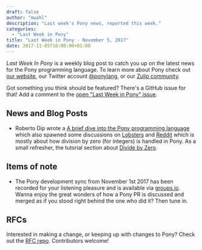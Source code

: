 ```yaml
---
draft: false
author: "mwahl"
description: "Last week's Pony news, reported this week."
categories:
  - "Last Week in Pony"
title: "Last Week in Pony - November 5, 2017"
date: 2017-11-05T10:00:00+01:00
---
```

_Last Week In Pony_ is a weekly blog post to catch you up on the latest news for the Pony programming language. To learn more about Pony check out [our website](https://ponylang.io), our Twitter account [@ponylang](https://twitter.com/ponylang), or our [Zulip community](https://ponylang.zulipchat.com).

Got something you think should be featured? There's a GitHub issue for that! Add a comment to the [open "Last Week in Pony" issue](https://github.com/ponylang/ponylang.github.io/issues?q=is%3Aissue+is%3Aopen+label%3Alast-week-in-pony).
<!--more-->

## News and Blog Posts

- Roberto Dip wrote a [A brief dive into the Pony programming language](https://monades.roperzh.com/pony-programming-language/) which also spawned some discussions on [Lobsters](https://lobste.rs/s/tloyu3/brief_dive_into_pony_programming) and [Reddit](https://www.reddit.com/r/programmingcirclejerk/comments/6tvwvj/in_pony_divide_by_zero_results_in_zero_from_a/) which is mostly about how division by zero (for integers) is handled in Pony. As a small refresher, the tutorial section about [Divide by Zero](https://tutorial.ponylang.io/gotchas/divide-by-zero.html).

## Items of note

- The Pony development sync from November 1st 2017 has been recorded for your listening pleasure and is available via [groups.io](https://sync-recordings.ponylang.io/r/2017_11_01.m4a). Wanna enjoy the great wonders of how a Pony PR is discussed and merged as if you stood right behind the one who did it? Then tune in.

## RFCs

Interested in making a change, or keeping up with changes to Pony? Check out the [RFC repo](https://github.com/ponylang/rfcs). Contributors welcome!
